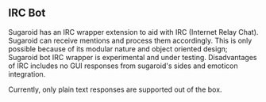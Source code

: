 ## IRC Bot

Sugaroid has an IRC wrapper extension to aid with IRC
(Internet Relay Chat). Sugaroid can receive mentions and process 
them accordingly. This is only possible because of its modular 
nature and object oriented design; Sugaroid bot IRC wrapper 
is experimental and under testing. Disadvantages of IRC includes
no GUI responses from sugaroid's sides and emoticon integration.

Currently, only plain text responses are supported out of the box.
